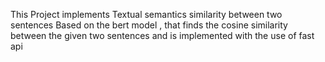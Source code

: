 This Project implements Textual semantics similarity between two sentences Based on the bert model , that finds
the cosine similarity between the given two sentences and is implemented with the use of fast api
